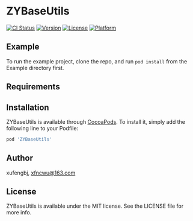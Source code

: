 # ZYBaseUtils

[![CI Status](https://img.shields.io/travis/xufengbj/ZYBaseUtils.svg?style=flat)](https://travis-ci.org/xufengbj/ZYBaseUtils)
[![Version](https://img.shields.io/cocoapods/v/ZYBaseUtils.svg?style=flat)](https://cocoapods.org/pods/ZYBaseUtils)
[![License](https://img.shields.io/cocoapods/l/ZYBaseUtils.svg?style=flat)](https://cocoapods.org/pods/ZYBaseUtils)
[![Platform](https://img.shields.io/cocoapods/p/ZYBaseUtils.svg?style=flat)](https://cocoapods.org/pods/ZYBaseUtils)

## Example

To run the example project, clone the repo, and run `pod install` from the Example directory first.

## Requirements

## Installation

ZYBaseUtils is available through [CocoaPods](https://cocoapods.org). To install
it, simply add the following line to your Podfile:

```ruby
pod 'ZYBaseUtils'
```

## Author

xufengbj, xfncwu@163.com

## License

ZYBaseUtils is available under the MIT license. See the LICENSE file for more info.

